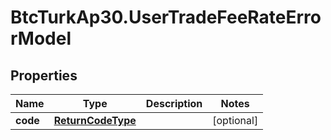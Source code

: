 # BtcTurkAp30.UserTradeFeeRateErrorModel

## Properties
Name | Type | Description | Notes
------------ | ------------- | ------------- | -------------
**code** | [**ReturnCodeType**](ReturnCodeType.md) |  | [optional] 

